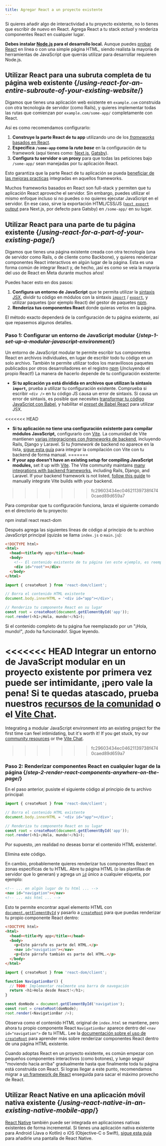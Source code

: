 ```yaml
---
title: Agregar React a un proyecto existente
---
```


<Intro>

Si quieres añadir algo de interactividad a tu proyecto existente, no lo tienes que escribir de nuevo en React. Agrega React a tu stack *actual* y renderiza componentes React en cualquier lugar.

</Intro>

<Note>

**Debes instalar [Node.js](https://nodejs.org/es/) para el desarrollo local.** Aunque puedes [probar React](/learn/installation#try-react) en línea o con una simple página HTML, siendo realista la mayoría de herramientas de JavaScript que querrás utilizar para desarrollar requieren Node.js.

</Note>

## Utilizar React para una subruta completa de tu página web existente {/*using-react-for-an-entire-subroute-of-your-existing-website*/}

Digamos que tienes una aplicación web existente en `example.com` construida con otra tecnología de servidor (como Rails), y quieres implementar todas las rutas que comienzan por `example.com/some-app/` completamente con React.

Así es como recomendamos configurarlo:

1. **Construye la parte React de tu app** utilizando uno de los [*frameworks* basados en React](/learn/start-a-new-react-project).
2. **Especifica `/some-app` como la *ruta base***  en la configuración de tu framework (aquí tienes como: [Next.js](https://nextjs.org/docs/app/api-reference/config/next-config-js/basePath), [Gatsby](https://www.gatsbyjs.com/docs/how-to/previews-deploys-hosting/path-prefix/)).
3. **Configura tu servidor o un proxy** para que todas las peticiones bajo `/some-app/` sean manejadas por tu aplicación React.

Esto garantiza que la parte React de tu aplicación se pueda [beneficiar de las mejoras practicas](/learn/start-a-new-react-project#can-i-use-react-without-a-framework) integradas en aquellos frameworks.

Muchos frameworks basados en React son full-stack y permiten que tu aplicación React aproveche el servidor. Sin embargo, puedes utilizar el mismo enfoque incluso si no puedes o no quieres ejecutar JavaScript en el servidor. En ese caso, sirve la exportación HTML/CSS/JS ([`next export` output](https://nextjs.org/docs/advanced-features/static-html-export) para Next.js, por defecto para Gatsby) en `/some-app/` en su lugar.

## Utilizar React para una parte de tu página existente {/*using-react-for-a-part-of-your-existing-page*/}

Digamos que tienes una página existente creada con otra tecnología (una de servidor como Rails, o de cliente como Backbone), y quieres renderizar componentes React interactivos en algún lugar de la página. Esta es una forma común de integrar React y, de hecho, ¡así es como se veía la mayoría del uso de React en Meta durante muchos años!

Puedes hacer esto en dos pasos:

1. **Configura un entorno de JavaScript** que te permita utilizar la [sintaxis JSX](/learn/writing-markup-with-jsx), dividir tu código en módulos con la sintaxis [`import`](https://developer.mozilla.org/es/docs/Web/JavaScript/Reference/Statements/import) / [`export`](https://developer.mozilla.org/es/docs/Web/JavaScript/Reference/Statements/export), y utilizar paquetes (por ejemplo React) del gestor de paquetes [npm](https://www.npmjs.com/).
2. **Renderiza tus componentes React** donde quieras verlos en la página.

El método exacto dependerá de la configuración de tu página existente, así que repasemos algunos detalles.

### Paso 1: Configurar un entorno de JavaScript modular {/*step-1-set-up-a-modular-javascript-environment*/}

Un entorno de JavaScript modular te permite escribir tus componentes React en archivos individuales, en lugar de escribir todo tu código en un solo archivo. También te permite utilizar todos los maravillosos paquetes publicados por otros desarrolladores en el registro [npm](https://www.npmjs.com/) (¡Incluyendo el propio React!) La manera de hacerlo depende de tu configuración existente:

* **Si tu aplicación ya está dividida en archivos que utilizan la sintaxis `import`,** prueba a utilizar tu configuración existente. Comprueba si escribir `<div />` en tu código JS causa un error de sintaxis. Si causa un error de sintaxis, es posible que necesites [transformar tu código JavaScript con Babel](https://babeljs.io/setup), y habilitar el [_preset_ de Babel React](https://babeljs.io/docs/babel-preset-react) para utilizar JSX.

<<<<<<< HEAD
* **Si tu aplicación no tiene una configuración existente para compilar módulos JavaScript,** configurarlo con [Vite](https://es.vitejs.dev/). La comunidad de Vite mantienen [varias integraciones con *frameworks* de backend](https://github.com/vitejs/awesome-vite#integrations-with-backends), incluyendo Rails, Django y Laravel. Si tu *framework* de backend no aparece en la lista, [sigue esta guía](https://es.vitejs.dev/guide/backend-integration.html) para integrar la compilación con Vite con tu backend de forma manual.
=======
* **If your app doesn't have an existing setup for compiling JavaScript modules,** set it up with [Vite](https://vite.dev/). The Vite community maintains [many integrations with backend frameworks](https://github.com/vitejs/awesome-vite#integrations-with-backends), including Rails, Django, and Laravel. If your backend framework is not listed, [follow this guide](https://vite.dev/guide/backend-integration.html) to manually integrate Vite builds with your backend.
>>>>>>> fc29603434ec04621139738f4740caed89d659a7

Para comprobar que tu configuración funciona, lanza el siguiente comando en el directorio de tu proyecto:

<TerminalBlock>
npm install react react-dom
</TerminalBlock>

Después agrega las siguientes líneas de código al principio de tu archivo JavaScript principal (quizás se llama `index.js` o `main.js`):

<Sandpack>

```html public/index.html hidden
<!DOCTYPE html>
<html>
  <head><title>My app</title></head>
  <body>
    <!-- El contenido existente de tu página (en este ejemplo, es reemplazado) -->
    <div id="root"></div>
  </body>
</html>
```

```js src/index.js active
import { createRoot } from 'react-dom/client';

// Borra el contenido HTML existente
document.body.innerHTML = '<div id="app"></div>';

// Renderiza tu componente React en su lugar
const root = createRoot(document.getElementById('app'));
root.render(<h1>¡Hola, mundo!</h1>);
```

</Sandpack>

Si el contenido completo de tu página fue reemplazado por un "¡Hola, mundo!", ¡todo ha funcionado!. Sigue leyendo.

<Note>

<<<<<<< HEAD
Integrar un entorno de JavaScript modular en un proyecto existente por primera vez puede ser intimidante, ¡pero vale la pena! Si te quedas atascado, prueba nuestros [recursos de la comunidad](/community) o el [Vite Chat](https://chat.vitejs.dev/).
=======
Integrating a modular JavaScript environment into an existing project for the first time can feel intimidating, but it's worth it! If you get stuck, try our [community resources](/community) or the [Vite Chat](https://chat.vite.dev/).
>>>>>>> fc29603434ec04621139738f4740caed89d659a7

</Note>

### Paso 2: Renderizar componentes React en cualquier lugar de la página {/*step-2-render-react-components-anywhere-on-the-page*/}

En el paso anterior, pusiste el siguiente código al principio de tu archivo principal:

```js
import { createRoot } from 'react-dom/client';

// Borra el contenido HTML existente
document.body.innerHTML = '<div id="app"></div>';

// Renderiza tu componente React en su lugar
const root = createRoot(document.getElementById('app'));
root.render(<h1>¡Hola, mundo!</h1>);
```

Por supuesto, ¡en realidad no deseas borrar el contenido HTML existente!.

Elimina este código.

En cambio, probablemente quieres renderizar tus componentes React en zonas especificas de tu HTML. Abre tu página HTML (o las plantillas de servidor que lo generan) y agrega un [`id`](https://developer.mozilla.org/es/docs/Web/HTML/Global_attributes/id) único a cualquier etiqueta, por ejemplo:

```html
<!-- ... en algún lugar de tu html ... -->
<nav id="navigation"></nav>
<!-- ... más html ... -->
```

Esto te permite encontrar aquel elemento HTML con [`document.getElementById`](https://developer.mozilla.org/es/docs/Web/API/Document/getElementById) y pasarlo a [`createRoot`](/reference/react-dom/client/createRoot) para que puedas renderizar tu propio componente React dentro:

<Sandpack>

```html public/index.html
<!DOCTYPE html>
<html>
  <head><title>My app</title></head>
  <body>
    <p>Este párrafo es parte del HTML.</p>
    <nav id="navigation"></nav>
    <p>Este párrafo también es parte del HTML.</p>
  </body>
</html>
```

```js src/index.js active
import { createRoot } from 'react-dom/client';

function NavigationBar() {
  // TODO: Implementar realmente una barra de navegación
  return <h1>Hola desde React!</h1>;
}

const domNode = document.getElementById('navigation');
const root = createRoot(domNode);
root.render(<NavigationBar />);
```

</Sandpack>

Observa como el contenido HTML original de `index.html` se mantiene, pero ahora tu propio componente React `NavigationBar` aparece dentro del `<nav id="navigation">` de tu HTML. Lee la [documentación sobre el uso de `createRoot`](/reference/react-dom/client/createRoot#rendering-a-page-partially-built-with-react) para aprender más sobre renderizar componentes React dentro de una página HTML existente.

Cuando adoptas React en un proyecto existente, es común empezar con pequeños componentes interactivos (como botones), y luego seguir "moviendo hacia arriba" gradualmente hasta que finalmente toda tu página está construida con React. Si logras llegar a este punto, recomendamos migrar a [un framework de React](/learn/start-a-new-react-project) enseguida para sacar el máximo provecho de React.

## Utilizar React Native en una aplicación móvil nativa existente {/*using-react-native-in-an-existing-native-mobile-app*/}

[React Native](https://reactnative.dev/) también puede ser integrada en aplicaciones nativas existentes de forma incremental. Si tienes una aplicación nativa existente para Android (Java o Kotlin) o iOS (Objective-C o Swift), [sigue esta guía](https://reactnative.dev/docs/integration-with-existing-apps) para añadirle una pantalla de React Native.
